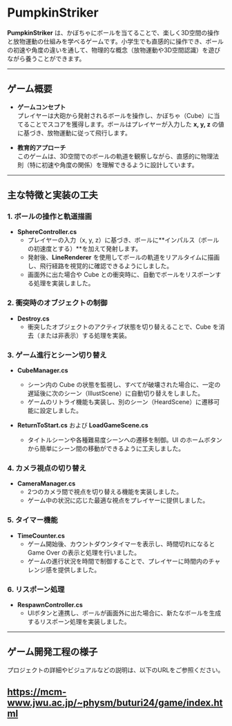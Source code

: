 # PumpkinStriker

**PumpkinStriker** は、かぼちゃにボールを当てることで、楽しく3D空間の操作と放物運動の仕組みを学べるゲームです。小学生でも直感的に操作でき、ボールの初速や角度の違いを通して、物理的な概念（放物運動や3D空間認識）を遊びながら養うことができます。

---

## ゲーム概要

- **ゲームコンセプト**  
  プレイヤーは大砲から発射されるボールを操作し、かぼちゃ（Cube）に当てることでスコアを獲得します。ボールはプレイヤーが入力した **x, y, z** の値に基づき、放物運動に従って飛行します。

- **教育的アプローチ**  
  このゲームは、3D空間でのボールの軌道を観察しながら、直感的に物理法則（特に初速や角度の関係）を理解できるように設計しています。

---

## 主な特徴と実装の工夫

### 1. ボールの操作と軌道描画
- **SphereController.cs**  
  - プレイヤーの入力（x, y, z）に基づき、ボールに**インパルス（ボールの初速度とする）**を加えて発射します。  
  - 発射後、**LineRenderer** を使用してボールの軌道をリアルタイムに描画し、飛行経路を視覚的に確認できるようにしました。
  - 画面外に出た場合や Cube との衝突時に、自動でボールをリスポーンする処理を実装しました。

### 2. 衝突時のオブジェクトの制御
- **Destroy.cs**  
  - 衝突したオブジェクトのアクティブ状態を切り替えることで、Cube を消去（または非表示）する処理を実装。

### 3. ゲーム進行とシーン切り替え
- **CubeManager.cs**  
  - シーン内の Cube の状態を監視し、すべてが破壊された場合に、一定の遅延後に次のシーン（IllustScene）に自動切り替えをしました。
  - ゲームのリトライ機能も実装し、別のシーン（HeardScene）に遷移可能に設定しました。
  
- **ReturnToStart.cs** および **LoadGameScene.cs**  
  - タイトルシーンや各種難易度シーンへの遷移を制御。UI のホームボタンから簡単にシーン間の移動ができるように工夫しました。

### 4. カメラ視点の切り替え
- **CameraManager.cs**  
  - 2つのカメラ間で視点を切り替える機能を実装しました。  
  - ゲーム中の状況に応じた最適な視点をプレイヤーに提供しました。

### 5. タイマー機能
- **TimeCounter.cs**  
  - ゲーム開始後、カウントダウンタイマーを表示し、時間切れになると Game Over の表示と処理を行いました。
  - ゲームの進行状況を時間で制御することで、プレイヤーに時間内のチャレンジ感を提供しました。

### 6. リスポーン処理
- **RespawnController.cs**  
  - UIボタンと連携し、ボールが画面外に出た場合に、新たなボールを生成するリスポーン処理を実装しました。

---

## ゲーム開発工程の様子
プロジェクトの詳細やビジュアルなどの説明は、以下のURLをご参照ください。

https://mcm-www.jwu.ac.jp/~physm/buturi24/game/index.html
---
